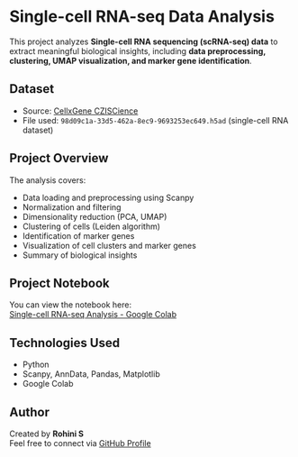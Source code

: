 # Single-cell RNA-seq Data Analysis

This project analyzes **Single-cell RNA sequencing (scRNA-seq) data** to extract meaningful biological insights, including **data preprocessing, clustering, UMAP visualization, and marker gene identification**.

## Dataset

- Source: [CellxGene CZISCience](https://cellxgene.cziscience.com/)
- File used: `98d09c1a-33d5-462a-8ec9-9693253ec649.h5ad` (single-cell RNA dataset)

## Project Overview

The analysis covers:

- Data loading and preprocessing using Scanpy
- Normalization and filtering
- Dimensionality reduction (PCA, UMAP)
- Clustering of cells (Leiden algorithm)
- Identification of marker genes
- Visualization of cell clusters and marker genes
- Summary of biological insights

## Project Notebook

You can view the notebook here:  
[Single-cell RNA-seq Analysis - Google Colab](https://colab.research.google.com/drive/1pFJCDdF57GbgALRbEGRdY93Q9crwaPDD#scrollTo=nM_CqoH5ldfC)

## Technologies Used

- Python
- Scanpy, AnnData, Pandas, Matplotlib
- Google Colab

## Author

Created by **Rohini S**  
Feel free to connect via [GitHub Profile](https://github.com/ROHINI-S17)



